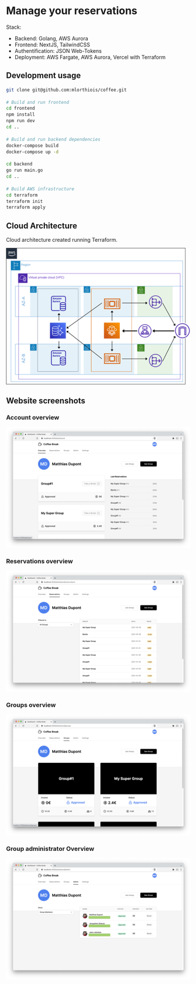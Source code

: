 # Manage your reservations

Stack:
- Backend: Golang, AWS Aurora
- Frontend: NextJS, TailwindCSS
- Authentification: JSON Web-Tokens
- Deployment: AWS Fargate, AWS Aurora, Vercel with Terraform

## Development usage

```sh
git clone git@github.com:mlorthiois/coffee.git

# Build and run frontend
cd frontend
npm install
npm run dev
cd ..

# Build and run backend dependencies
docker-compose build
docker-compose up -d

cd backend
go run main.go
cd ..

# Build AWS infrastructure
cd terraform
terraform init
terraform apply
```

## Cloud Architecture

Cloud architecture created running Terraform.

![](assets/3tier-fargate-aurora.svg)

## Website screenshots

### Account overview

![](assets/01_overview.png)

### Reservations overview

![](assets/02_reservations.png)

### Groups overview

![](assets/03_groups.png)

### Group administrator Overview

![](assets/04_admin.png)

